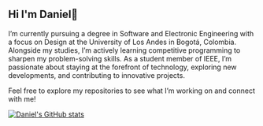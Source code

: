 ## Hi I'm Daniel🐼

I’m currently pursuing a degree in Software and Electronic Engineering with a focus on Design at the University of Los Andes in Bogotá, Colombia. Alongside my studies, I’m actively learning competitive programming to sharpen my problem-solving skills. As a student member of IEEE, I’m passionate about staying at the forefront of technology, exploring new developments, and contributing to innovative projects.

Feel free to explore my repositories to see what I’m working on and connect with me!

[![Daniel's GitHub stats](https://github-readme-stats.vercel.app/api?username=DanielDiab)](https://github.com/DanielDiab/github-readme-stats)
